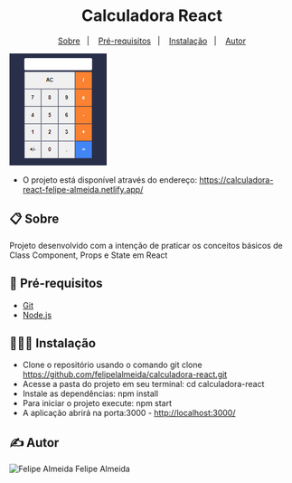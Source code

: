 <h1 align="center">
    Calculadora React
</h1>

<p align="center">
    <a href="#-sobre">Sobre</a>&nbsp;&nbsp;&nbsp;|&nbsp;&nbsp;&nbsp;
    <a href="#-pré-requisitos">Pré-requisitos</a>&nbsp;&nbsp;&nbsp;|&nbsp;&nbsp;&nbsp;
    <a href="#-instalação">Instalação</a>&nbsp;&nbsp;&nbsp;|&nbsp;&nbsp;&nbsp;
    <a href="#-autor">Autor</a>
</p>

<a href="https://calculadora-react-felipe-almeida.netlify.app/"><img src="public/preview.png"/></a>
- O projeto está disponível através do endereço: <https://calculadora-react-felipe-almeida.netlify.app/>

## 📋 Sobre
Projeto desenvolvido com a intenção de praticar os conceitos básicos de Class Component, Props e State em React
## 🔨 Pré-requisitos
- [Git](https://git-scm.com)
- [Node.js](https://nodejs.org/en/)

## 👨🏾‍💻 Instalação
- Clone o repositório usando o comando git clone <https://github.com/felipelalmeida/calculadora-react.git>
- Acesse a pasta do projeto em seu terminal: cd calculadora-react
- Instale as dependências: npm install
- Para iniciar o projeto execute: npm start
- A aplicação abrirá na porta:3000 - <http://localhost:3000/>

## ✍ Autor
<img src="https://avatars.githubusercontent.com/u/48074236?s=60&v=4" width="100px;" alt="Felipe Almeida"/>
<span>Felipe Almeida</span>